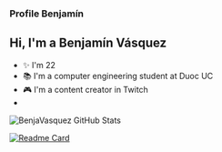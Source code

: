 ### Profile Benjamín

## Hi, I'm a Benjamín Vásquez
- ✨ I'm 22 
- 📚 I'm a computer engineering student at Duoc UC
- 🎮 I'm a content creator in Twitch
- 

<img aligh="left" alt="BenjaVasquez GitHub Stats" 
src="https://github-readme-stats.vercel.app/api?username=BenjaVasquez24&show_icons=true&hide_border=true&theme=radical"/> 

[![Readme Card](https://github-readme-stats.vercel.app/api/pin/?username=BenjaVasquez24&repo=github-readme-stats)](https://github.com/BenjaVasquez24/github-readme-stats)
